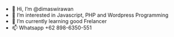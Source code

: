 - 👋 Hi, I’m @dimaswirawan
- 👀 I’m interested in Javascript, PHP and Wordpress Programming
- 🌱 I’m currently learning good Frelancer
- 📫 Whatsapp +62 898-6350-551

<!---
dimaswirawan/dimaswirawan is a ✨ special ✨ repository because its `README.md` (this file) appears on your GitHub profile.
You can click the Preview link to take a look at your changes.
- 💞️ I’m looking to collaborate on ...

--->
